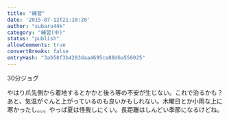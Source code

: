 ```yaml
---
title: "練習"
date: '2015-07-12T21:10:20'
author: "subaru44k"
category: "練習(中)"
status: "publish"
allowComments: true
convertBreaks: false
entryHash: "3ab58f3b4283daa4695ce88d6a556025"
---
```

30分ジョグ

やはり爪先側から着地するとかかと後ろ等の不安が生じない。これで治るかも？
あと、気温がぐんと上がっているのも良いかもしれない。木曜日とか小雨な上に寒かったし。。。やっぱ夏は怪我しにくい。長距離はしんどい季節になるけどね。
